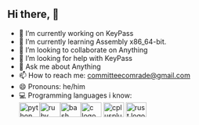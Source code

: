 ## Hi there, 👋
- 🔭 I’m currently working on KeyPass
- 🌱 I’m currently learning Assembly x86_64-bit.
- 👯 I’m looking to collaborate on Anything
- 🤔 I’m looking for help with KeyPass
- 💬 Ask me about Anything
- 📫 How to reach me: committeecomrade@gmail.com
- 😄 Pronouns: he/him
- 💻 Programming languages i know:<div align="left"> <img src="https://cdn.jsdelivr.net/gh/devicons/devicon/icons/python/python-original.svg" height="30" width="42" alt="python logo" /><img src="https://cdn.jsdelivr.net/gh/devicons/devicon/icons/ruby/ruby-original.svg" height="30" width="42" alt="ruby logo" /><img src="https://cdn.jsdelivr.net/gh/devicons/devicon/icons/bash/bash-original.svg" height="30" width="42" alt="bash logo" /><img src="https://cdn.jsdelivr.net/gh/devicons/devicon/icons/c/c-original.svg" height="30" width="42" alt="c logo" /> <img src="https://cdn.jsdelivr.net/gh/devicons/devicon/icons/cplusplus/cplusplus-original.svg" height="30" width="42" alt="cplusplus logo" /> <img src="https://cdn.jsdelivr.net/gh/devicons/devicon/icons/rust/rust-plain.svg" height="30" width="42" alt="rust logo" /> 
